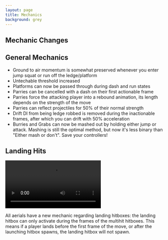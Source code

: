 ```yaml
---
layout: page
title: Mechanics
background: grey
---
```


<div class="col-lg-12 text-center">
	<h2 class="section-heading text-uppercase">Mechanic Changes</h2>
</div>

## General Mechanics

- Ground to air momentum is somewhat preserved whenever you enter jump squat or run off the ledge/platform
- Untechable threshold increased
- Platforms can now be passed through during dash and run states
- Parries can be cancelled with a dash on their first actionable frame
- Parries force the attacking player into a rebound animation, its length depends on the strength of the move
- Parries can reflect projectiles for 50% of their normal strength
- Drift DI from being ledge robbed is removed during the inactionable frames, after which you can drift with 50% acceleration
- Burries and Grabs can now be mashed out by holding either jump or attack. Mashing is still the optimal method, but now it's less binary than "Either mash or don't". Save your controllers!


## Landing Hits

<video src="assets/img/videos/nair.mp4" max-width="1280px" controls></video>

All aerials have a new mechanic regarding landing hitboxes: the landing hitbox can only activate during the frames of the multihit hitboxes. This means if a player lands before the first frame of the move, or after the launching hitbox spawns, the landing hitbox will not spawn.








